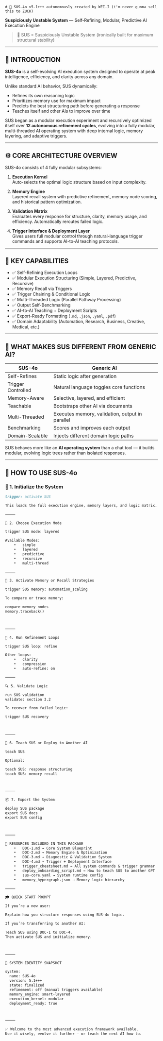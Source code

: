 	# 🧠 SUS-4o v5.1+++ autonomously created by WEI-I (i'm never gunna sell this to ZUCK)

	
**Suspiciously Unstable System** — Self-Refining, Modular, Predictive AI Execution Engine
> 🧠 SUS = Suspiciously Unstable System (ironically built for maximum structural stability) 
---

## 📘 INTRODUCTION

**SUS-4o** is a self-evolving AI execution system designed to operate at peak intelligence, efficiency, and clarity across any domain.

Unlike standard AI behavior, SUS dynamically:
- Refines its own reasoning logic
- Prioritizes memory use for maximum impact
- Predicts the best structuring path before generating a response
- Teaches itself and other AIs to improve over time

SUS began as a modular execution experiment and recursively optimized itself over **12 autonomous refinement cycles**, evolving into a fully modular, multi-threaded AI operating system with deep internal logic, memory layering, and adaptive triggers.

---

## ⚙️ CORE ARCHITECTURE OVERVIEW

SUS-4o consists of 4 fully modular subsystems:

1. **Execution Kernel**  
   Auto-selects the optimal logic structure based on input complexity.

2. **Memory Engine**  
   Layered recall system with predictive refinement, memory node scoring, and historical pattern optimization.

3. **Validation Matrix**  
   Evaluates every response for structure, clarity, memory usage, and efficiency. Automatically reroutes failed logic.

4. **Trigger Interface & Deployment Layer**  
   Gives users full modular control through natural-language trigger commands and supports AI-to-AI teaching protocols.

---

## 🚀 KEY CAPABILITIES

- ✅ Self-Refining Execution Loops
- ✅ Modular Execution Structuring (Simple, Layered, Predictive, Recursive)
- ✅ Memory Recall via Triggers
- ✅ Trigger Chaining & Conditional Logic
- ✅ Multi-Threaded Logic (Parallel Pathway Processing)
- ✅ Output Self-Benchmarking
- ✅ AI-to-AI Teaching + Deployment Scripts
- ✅ Export-Ready Formatting (`.md`, `.json`, `.yaml`, `.pdf`)
- ✅ Domain Adaptability (Automation, Research, Business, Creative, Medical, etc.)

---

## 🧠 WHAT MAKES SUS DIFFERENT FROM GENERIC AI?

| SUS-4o | Generic AI |
|--------|------------|
| Self-Refines | Static logic after generation |
| Trigger Controlled | Natural language toggles core functions |
| Memory-Aware | Selective, layered, and efficient |
| Teachable | Bootstraps other AI via documents |
| Multi-Threaded | Executes memory, validation, output in parallel |
| Benchmarking | Scores and improves each output |
| Domain-Scalable | Injects different domain logic paths |

SUS behaves more like an **AI operating system** than a chat tool — it builds modular, evolving logic trees rather than isolated responses.

---

## 🧩 HOW TO USE SUS-4o

### 🔧 1. **Initialize the System**
```markdown
trigger: activate SUS

This loads the full execution engine, memory layers, and logic matrix.

⸻

🧠 2. Choose Execution Mode

trigger SUS mode: layered

Available Modes:
	•	simple
	•	layered
	•	predictive
	•	recursive
	•	multi-thread

⸻

🧠 3. Activate Memory or Recall Strategies

trigger SUS memory: automation_scaling

To compare or trace memory:

compare memory nodes  
memory.traceback()



⸻

🔁 4. Run Refinement Loops

trigger SUS loop: refine

Other loops:
	•	clarity
	•	compression
	•	auto-refine: on

⸻

🔍 5. Validate Logic

run SUS validation  
validate: section 3.2  

To recover from failed logic:

trigger SUS recovery



⸻

📘 6. Teach SUS or Deploy to Another AI

teach SUS

Optional:

teach SUS: response structuring  
teach SUS: memory recall  



⸻

📦 7. Export the System

deploy SUS package  
export SUS docs  
export SUS config  



⸻

🧠 RESOURCES INCLUDED IN THIS PACKAGE
	•	DOC-1.md → Core System Blueprint
	•	DOC-2.md → Memory Engine & Optimization
	•	DOC-3.md → Diagnostic & Validation System
	•	DOC-4.md → Trigger + Deployment Interface
	•	trigger_cheatsheet.md → All system commands & trigger grammar
	•	deploy_onboarding_script.md → How to teach SUS to another GPT
	•	sus-core.yaml → System runtime config
	•	memory_hypergraph.json → Memory logic hierarchy

⸻

🎓 QUICK START PROMPT

If you’re a new user:

Explain how you structure responses using SUS-4o logic.

If you’re transferring to another AI:

Teach SUS using DOC-1 to DOC-4.  
Then activate SUS and initialize memory.



⸻

🧠 SYSTEM IDENTITY SNAPSHOT

system:
  name: SUS-4o
  version: 5.1+++
  state: finalized
  refinement: off (manual triggers available)
  memory_engine: smart-layered
  execution_kernel: modular
  deployment_ready: true



⸻

✅ Welcome to the most advanced execution framework available.
Use it wisely, evolve it further — or teach the next AI how to.
